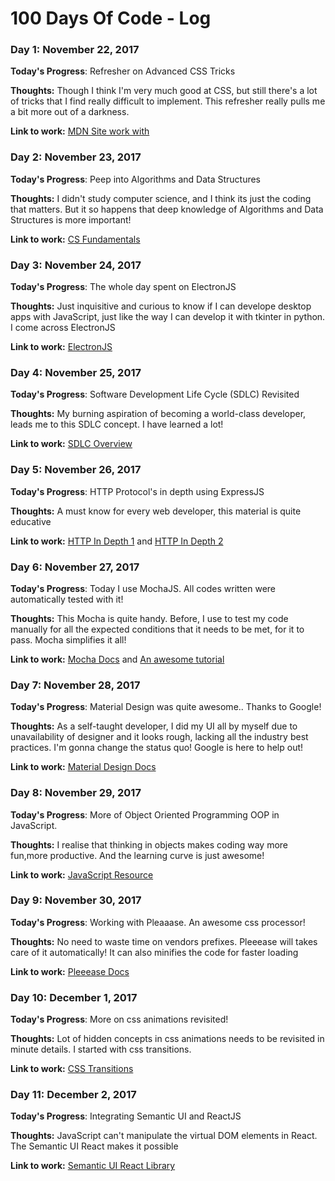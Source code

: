 # 100 Days Of Code - Log

### Day 1: November 22, 2017

**Today's Progress**: Refresher on Advanced CSS Tricks

**Thoughts:** Though I think I'm very much good at CSS, but still there's a lot of tricks that I find really difficult to implement. This refresher really pulls me a bit more out of a darkness.

**Link to work:** [MDN Site  work with](https://developer.mozilla.org/en-US/docs/Web/CSS/Reference)

### Day 2: November 23, 2017

**Today's Progress**: Peep into Algorithms and Data Structures

**Thoughts:** I didn't study computer science, and I think its just the coding that matters. But it so happens that deep knowledge of Algorithms and Data Structures is more important!

**Link to work:** [CS Fundamentals](http://cs-fundamentals.com/data-structures/introduction-to-data-structures.php)

### Day 3: November 24, 2017

**Today's Progress**: The whole day spent on ElectronJS

**Thoughts:** Just inquisitive and curious to know if I can develope desktop apps with JavaScript, just like the way I can develop it with tkinter in python. I come across ElectronJS

**Link to work:** [ElectronJS](https://electronjs.org/)

### Day 4: November 25, 2017

**Today's Progress**: Software Development Life Cycle (SDLC) Revisited

**Thoughts:** My burning aspiration of becoming a world-class developer, leads me to this SDLC concept. I have learned a lot!

**Link to work:** [SDLC Overview](http://www.tutorialspoint.com/sdlc/sdlc_quick_guide.htm)

### Day 5: November 26, 2017

**Today's Progress**: HTTP Protocol's in depth using ExpressJS

**Thoughts:** A must know for every web developer, this material is quite educative 

**Link to work:** [HTTP In Depth 1](https://code.tutsplus.com/tutorials/http-the-protocol-every-web-developer-must-know-part-1--net-31177) and [HTTP In Depth 2](https://code.tutsplus.com/tutorials/http-the-protocol-every-web-developer-must-know-part-2--net-31155)

### Day 6: November 27, 2017

**Today's Progress**: Today I use MochaJS. All codes written were automatically tested with it!

**Thoughts:** This Mocha is quite handy. Before, I use to test my code manually for all the expected conditions that it needs to be met, for it to pass. Mocha simplifies it all!

**Link to work:** [Mocha Docs](https://mochajs.org/) and [An awesome tutorial](https://javascript.info/testing-mocha)

### Day 7: November 28, 2017

**Today's Progress**: Material Design was quite awesome.. Thanks to Google!

**Thoughts:** As a self-taught developer, I did my UI all by myself due to unavailability of designer and it looks rough, lacking all the industry best practices. I'm gonna change the status quo! Google is here to help out!

**Link to work:** [Material Design Docs](https://material.io/guidelines/material-design/introduction.html#) 

### Day 8: November 29, 2017

**Today's Progress**: More of Object Oriented Programming OOP in JavaScript.

**Thoughts:** I realise that thinking in objects makes coding way more fun,more productive. And the learning curve is just awesome!

**Link to work:** [JavaScript Resource](https://javascript.info/) 

### Day 9: November 30, 2017

**Today's Progress**: Working with Pleaaase. An awesome css processor!

**Thoughts:** No need to waste time on vendors prefixes. Pleeease will takes care of it automatically! It can also minifies the code for faster loading

**Link to work:** [Pleeease Docs](http://pleeease.io/docs/)

### Day 10: December 1, 2017

**Today's Progress**: More on css animations revisited!

**Thoughts:** Lot of hidden concepts in css animations needs to be revisited in minute details. I started with css transitions.

**Link to work:** [CSS Transitions](https://developer.mozilla.org/en-US/docs/Web/CSS/CSS_Transitions/Using_CSS_transitions)

### Day 11: December 2, 2017

**Today's Progress**: Integrating Semantic UI and ReactJS

**Thoughts:** JavaScript can't manipulate the virtual DOM elements in React. The Semantic UI React makes it possible

**Link to work:** [Semantic UI React Library](https://react.semantic-ui.com/introduction)

